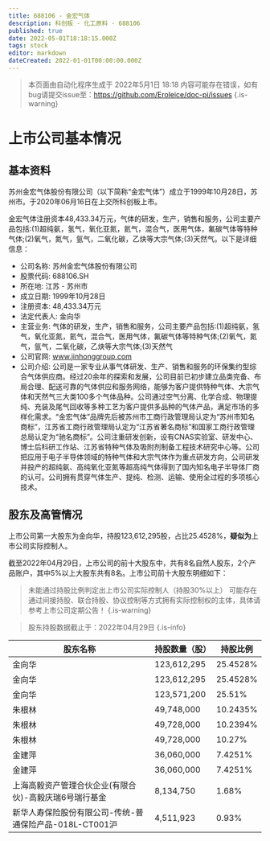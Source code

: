 ```yaml
---
title: 688106 - 金宏气体
description: 科创板 - 化工原料 - 688106
published: true
date: 2022-05-01T18:18:15.000Z
tags: stock
editor: markdown
dateCreated: 2022-01-01T00:00:00.000Z
---
```


> 本页面由自动化程序生成于 2022年5月1日 18:18
> 内容可能存在错误，如有bug请提交issue至：https://github.com/Eroleice/doc-pi/issues
{.is-warning}

# 上市公司基本情况

## 基本资料

苏州金宏气体股份有限公司（以下简称“金宏气体”）成立于1999年10月28日，苏州市。于2020年06月16日在上交所科创板上市。

金宏气体注册资本48,433.34万元，气体的研发，生产，销售和服务，公司主要产品包括:(1)超纯氨，氢气，氧化亚氮，氦气，混合气，医用气体，氟碳气体等特种气体;(2)氧气，氮气，氩气，二氧化碳，乙炔等大宗气体;(3)天然气。以下是详细信息：

- 公司名称: 苏州金宏气体股份有限公司
- 股票代码: 688106.SH
- 所在地: 江苏 - 苏州市
- 成立日期: 1999年10月28日
- 注册资本: 48,433.34万元
- 法定代表人: 金向华
- 主营业务: 气体的研发，生产，销售和服务，公司主要产品包括:(1)超纯氨，氢气，氧化亚氮，氦气，混合气，医用气体，氟碳气体等特种气体;(2)氧气，氮气，氩气，二氧化碳，乙炔等大宗气体;(3)天然气
- 公司官网: www.jinhonggroup.com
- 公司介绍: 公司是一家专业从事气体研发、生产、销售和服务的环保集约型综合气体供应商。经过20余年的探索和发展，公司目前已初步建立品类完备、布局合理、配送可靠的气体供应和服务网络，能够为客户提供特种气体、大宗气体和天然气三大类100多个气体品种。公司通过空气分离、化学合成、物理提纯、充装及尾气回收等多种工艺为客户提供多品种的气体产品，满足市场的多样化需求。“金宏气体”品牌先后被苏州市工商行政管理局认定为“苏州市知名商标”，江苏省工商行政管理局认定为“江苏省著名商标”和国家工商行政管理总局认定为“驰名商标”。公司注重研发创新，设有CNAS实验室、研发中心、博士后科研工作站、江苏省特种气体及吸附剂制备工程技术研究中心等。公司把应用于电子半导体领域的特种气体和大宗气体作为重点研发方向，公司研发并投产的超纯氨、高纯氧化亚氮等超高纯气体得到了国内知名电子半导体厂商的认可。公司拥有贯穿气体生产、提纯、检测、运输、使用全过程的多项核心技术。


## 股东及高管情况

上市公司第一大股东为金向华，持股123,612,295股，占比25.4528%，**疑似为**上市公司实际控制人。

截至2022年04月29日，上市公司的前十大股东中，共有8名自然人股东，2个产品账户，其中5%以上大股东共有8名。上市公司前十大股东明细如下：

> 未能通过持股比例判定出上市公司实际控制人（持股30%以上）
> 可能存在通过间接持股、联合持股、协议控制等方式拥有实际控制权的主体，具体请参考上市公司定期公告！
{.is-warning}

> 股东持股数据截止于：2022年04月29日
{.is-info}

| 股东名称 | 持股数量（股） | 持股比例 |
| --- | --- | --- |
| 金向华 | 123,612,295 | 25.4528% |
| 金向华 | 123,612,295 | 25.4528% |
| 金向华 | 123,571,200 | 25.51% |
| 朱根林 | 49,748,000 | 10.2435% |
| 朱根林 | 49,728,000 | 10.2394% |
| 朱根林 | 49,728,000 | 10.27% |
| 金建萍 | 36,060,000 | 7.4251% |
| 金建萍 | 36,060,000 | 7.4251% |
| 上海高毅资产管理合伙企业(有限合伙)-高毅庆瑞6号瑞行基金 | 8,134,750 | 1.68% |
| 新华人寿保险股份有限公司-传统-普通保险产品-018L-CT001沪 | 4,511,923 | 0.93% |




